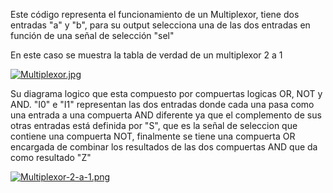 Este código representa el funcionamiento de un Multiplexor, tiene dos entradas "a" y "b", para su output selecciona una de las dos entradas 
en función de una señal de selección "sel"

En este caso se muestra la tabla de verdad de un multiplexor 2 a 1

[![Multiplexor.jpg](https://i.postimg.cc/8z9fmGs5/Multiplexor.jpg)](https://postimg.cc/0zGN9LYR)

Su diagrama logico que esta compuesto por compuertas logicas OR, NOT y AND.
"I0" e "I1" representan las dos entradas donde cada una pasa como una entrada a una compuerta AND diferente
ya que el complemento de sus otras entradas está definida por "S", que es la señal de seleccion que contiene una compuerta NOT,
finalmente se tiene una compuerta OR encargada de combinar los resultados de las dos compuertas AND que da como resultado "Z"


[![Multiplexor-2-a-1.png](https://i.postimg.cc/MZ5crVXg/Multiplexor-2-a-1.png)](https://postimg.cc/Jty4syNQ)
